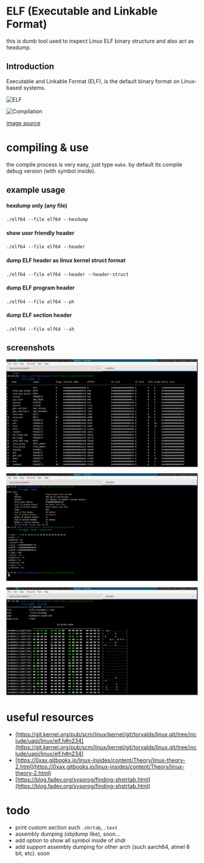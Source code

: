 # ELF (Executable and Linkable Format)
this is dumb tool used to inspect Linux ELF binary structure and also act as hexdump.


## Introduction

Executable and Linkable Format (ELF), is the default binary format on Linux-based systems.

![ELF](https://i.imgur.com/Ai9OqOB.png)


![Compilation](https://i.imgur.com/LNddTmk.png)

[image source](https://gist.github.com/x0nu11byt3/bcb35c3de461e5fb66173071a2379779)



# compiling & use
the compile process is very easy, just type `make`. by default its compile debug version (with symbol inside).

## example usage
#### hexdump only (any file)
`./elf64 --file elf64 --hexdump`

#### show user friendly header
`./elf64 --file elf64 --header`

#### dump ELF header as linux kernel struct format
`./elf64 --file elf64 --header --header-struct`

#### dump ELF program header
`./elf64 --file elf64 --ph`

#### dump ELF section header
`./elf64 --file elf64 --sh`

## screenshots
![image](./img/1.png)

![image](./img/2.png)

![image](./img/3.png)

# useful resources
- [https://git.kernel.org/pub/scm/linux/kernel/git/torvalds/linux.git/tree/include/uapi/linux/elf.h#n234](https://git.kernel.org/pub/scm/linux/kernel/git/torvalds/linux.git/tree/include/uapi/linux/elf.h#n234)
- [https://0xax.gitbooks.io/linux-insides/content/Theory/linux-theory-2.html](https://0xax.gitbooks.io/linux-insides/content/Theory/linux-theory-2.html)
- [https://blog.fadev.org/sysprog/finding-shstrtab.html](https://blog.fadev.org/sysprog/finding-shstrtab.html)

# todo
- print custom section such `.shrtab`, `.text`
- assembly dumping (objdump like), soon...
- add option to show all symbol inside of shdr
- add support assembly dumping for other arch (such aarch64, atmel 8 bit, etc). soon